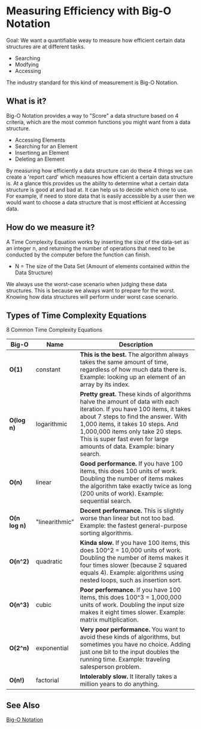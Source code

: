 # Measuring Efficiency with Big-O Notation

Goal: We want a quantifiable weay to measure how efficient certain data structures are at different tasks.
- Searching
- Modfying
- Accessing

The industry standard for this kind of measurement is Big-O Notation.

## What is it?
Big-O Notation provides a way to "Score" a data structure based on 4 criteria, which are the most common functions you might want from a data structure.
- Accessing Elements
- Searching for an Element
- Insertinng an Element
- Deleting an Element

By measuring how efficiently a data structure can do these 4 things we can create a 'report card' which measures how efficient a certain data structure is. At a glance this provides us the ability to determine what a certain data structure is good at and bad at. It can help us to decide which one to use. For example, if need to store data that is easily accessible by a user then we would want to choose a data structure that is most efficient at Accessing data.

## How do we measure it?
 A Time Complexity Equation works by inserting the size of the data-set as an integer n, and returning the number of operations that need to be conducted by the computer before the function can finish.

- N = The size of the Data Set (Amount of elements contained within the Data Structure)

We always use the worst-case scenario when judging these data structures. This is because we always want to prepare for the worst. Knowing how data structures will perform under worst case scenario.

## Types of Time Complexity Equations

8 Common Time Complexity Equations

Big-O | Name | Description
------| ---- | -----------
**O(1)** | constant | **This is the best.** The algorithm always takes the same amount of time, regardless of how much data there is. Example: looking up an element of an array by its index.
**O(log n)** | logarithmic | **Pretty great.** These kinds of algorithms halve the amount of data with each iteration. If you have 100 items, it takes about 7 steps to find the answer. With 1,000 items, it takes 10 steps. And 1,000,000 items only take 20 steps. This is super fast even for large amounts of data. Example: binary search.
**O(n)** | linear | **Good performance.** If you have 100 items, this does 100 units of work. Doubling the number of items makes the algorithm take exactly twice as long (200 units of work). Example: sequential search.
**O(n log n)** | "linearithmic" | **Decent performance.** This is slightly worse than linear but not too bad. Example: the fastest general-purpose sorting algorithms.
**O(n^2)** | quadratic | **Kinda slow.** If you have 100 items, this does 100^2 = 10,000 units of work. Doubling the number of items makes it four times slower (because 2 squared equals 4). Example: algorithms using nested loops, such as insertion sort.
**O(n^3)** | cubic | **Poor performance.** If you have 100 items, this does 100^3 = 1,000,000 units of work. Doubling the input size makes it eight times slower. Example: matrix multiplication.
**O(2^n)** | exponential | **Very poor performance.** You want to avoid these kinds of algorithms, but sometimes you have no choice. Adding just one bit to the input doubles the running time. Example: traveling salesperson problem.
**O(n!)** | factorial | **Intolerably slow.** It literally takes a million years to do anything.  

## See Also

[Big-O Notation](https://en.wikipedia.org/wiki/Big_O_notation)

